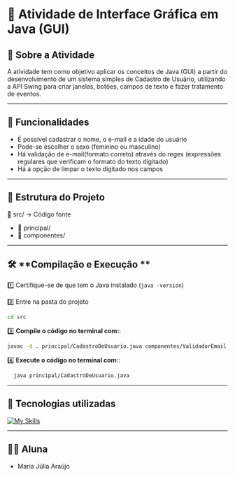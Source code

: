 # 📖 **Atividade de Interface Gráfica em Java (GUI)**

## 📌 **Sobre a Atividade**
A atividade tem como objetivo aplicar os conceitos de Java (GUI) a partir do desenvolvimento de um sistema simples de Cadastro de Usuário, utilizando a API Swing para criar janelas, botões, campos de texto e fazer tratamento de eventos.

---

## 🧩 **Funcionalidades**
- É possível cadastrar o nome, o e-mail e a idade do usuário
- Pode-se escolher o sexo (feminino ou masculino)
- Há validação de e-mail(formato correto) através do regex (expressôes regulares que verificam o formato do texto digitado) 
- Há a opção de limpar o texto digitado nos campos

---

## 📂 **Estrutura do Projeto**

📁 src/ → Código fonte  
 - 📂 principal/
 - 📂 componentes/

---

## 🛠 **Compilação e Execução **
1️⃣ Certifique-se de que tem o Java instalado (`java -version`)

2️⃣ Entre na pasta do projeto 

   ```bash
   cd src  
  ```

3️⃣ **Compile o código no terminal com:**: 

   ```bash
   javac -d . principal/CadastroDeUsuario.java componentes/ValidadorEmail.java componentes/Campos.java
  ```


4️⃣ **Execute o código no terminal com:**:

  ```bash
    java principal/CadastroDeUsuario.java          
  ```

---

## 💠 **Tecnologias utilizadas**
[![My Skills](https://skillicons.dev/icons?i=vscode,java&theme=light)](https://skillicons.dev)

---

## 👧🏻 **Aluna**
- Maria Júlia Araújo



